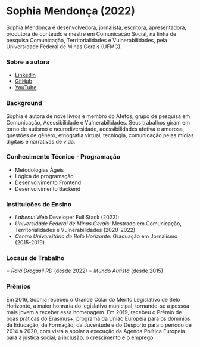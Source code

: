 # Sophia Mendonça (2022)

Sophia Mendonça é desenvolvedora, jornalista, escritora, apresentadora, produtora de conteúdo e mestre em Comunicação Social, na linha de pesquisa Comunicação, Territorialidades e Vulnerabilidades, pela Universidade Federal de Minas Gerais (UFMG). 

### Sobre a autora

- [Linkedin](https://www.linkedin.com/in/sophia-mendon%C3%A7a-b88550212/)
- [GitHub](https://github.com/sophiasilvademendonca)
- [YouTube](https://www.youtube.com/c/MundoAutista) 

### Background

Sophia é autora de nove livros e membro do Afetos, grupo de pesquisa em Comunicação, Acessibilidade e Vulnerabilidades. Seus trabalhos giram em torno de autismo e neurodiversidade, acessibilidades afetiva e amorosa, questões de gênero, etnografia virtual, tecnlogia, comunicação pelas mídias digitais e narrativas de vida.

### Conhecimento Técnico - Programação
- Metodologias Ágeis
- Lógica de programação
- Desenvolvimento Frontend
- Desenvolvimento Backend

### Instituições de Ensino

- *Labenu*: Web Developer Full Stack (2022);
- *Universidade Federal de Minas Gerais*: Mestrado em Comunicação, Territorialidades e Vulnerabilidades (2020-2022) 
- *Centro Universitário de Belo Horizonte*: Graduação em Jornalismo (2015-2019)

### Locaus de Trabalho
= *Raia Drogasil RD* (desde 2022)
= *Mundo Autista* (desde 2015)

### Prêmios

Em 2016, Sophia recebeu o Grande Colar do Mérito Legislativo de Belo Horizonte, a maior honraria do legislativo municipal, tornando-se a pessoa mais jovem a receber essa homenagem. Em 2019, recebeu o Prêmio de boas práticas do Erasmus+, programa da União Europeia para os domínios da Educação, da Formação, da Juventude e do Desporto para o período de 2014 a 2020, com vista a apoiar a execução da Agenda Política Europeia para a justiça social, a inclusão, o crescimento e o emprego
